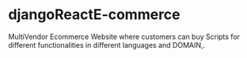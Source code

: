 # djangoReactE-commerce
MultiVendor Ecommerce Website  where customers can buy Scripts for different functionalities in different languages and DOMAIN,.
